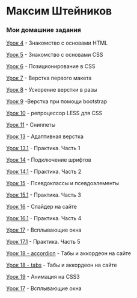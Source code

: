 
# Максим Штейников
### Мои домашние задания

[Урок 4](https://github.com/mshteynikov/mshteynikov.github.io/tree/master/lesson_4 "Знакомство с основами HTML") - Знакомство с основами HTML

[Урок 5](https://github.com/mshteynikov/mshteynikov.github.io/tree/master/lesson_5 "Знакомство с основами CSS") - Знакомство с основами CSS

[Урок 6](https://github.com/mshteynikov/mshteynikov.github.io/tree/master/lesson_6 "Позиционирование в CSS") - Позиционирование в CSS

[Урок 7](https://github.com/mshteynikov/mshteynikov.github.io/tree/master/lesson_7/project "Верстка первого макета") - Верстка первого макета

[Урок 8](https://github.com/mshteynikov/mshteynikov.github.io/tree/master/lesson_8/project/src "Ускорение верстки в разы") - Ускорение верстки в разы

[Урок 9](https://github.com/mshteynikov/mshteynikov.github.io/tree/master/lesson_9/project/src "Верстка при помощи bootstrap") -Верстка при помощи bootstrap

[Урок 10](https://github.com/mshteynikov/mshteynikov.github.io/tree/master/lesson_10 "Препроцессор LESS для CSS") - репроцессор LESS для CSS

[Урок 11](https://github.com/mshteynikov/mshteynikov.github.io/tree/master/lesson_11 "Сниппеты") - Сниппеты

[Урок 13](https://github.com/mshteynikov/mshteynikov.github.io/blob/master/lesson_13/project/src/index.html "Адаптивная верстка") - Адаптивная верстка

[Урок 13.1](https://github.com/mshteynikov/mshteynikov.github.io/tree/master/lesson_13.1/project/src "Практика. Часть 1") - Практика. Часть 1

[Урок 14](https://github.com/mshteynikov/mshteynikov.github.io/blob/master/lesson_14/index.html "Подключение шрифтов") - Подключение шрифтов

[Урок 14.1](https://github.com/mshteynikov/mshteynikov.github.io/tree/master/lesson_14.1/project/src "Практика. Часть 2") - Практика. Часть 2

[Урок 15](https://github.com/mshteynikov/mshteynikov.github.io/tree/master/lesson_15/project "Псевдоклассы и псевдоэлементы") - Псевдоклассы и псевдоэлементы

[Урок 15.1](https://github.com/mshteynikov/mshteynikov.github.io/tree/master/lesson_15.1/project/src "Практика. Часть 3") - Практика. Часть 3

[Урок 16](https://github.com/mshteynikov/mshteynikov.github.io/tree/master/lesson_16/project/src "Слайдер на сайте") - Слайдер на сайте

[Урок 16.1](https://github.com/mshteynikov/mshteynikov.github.io/tree/master/lesson_16.1/project/src "Практика. Часть 4") - Практика. Часть 4

[Урок 17](https://github.com/mshteynikov/mshteynikov.github.io/tree/master/lesson_17/project/src "Всплывающие окна") - Всплывающие окна

[Урок 17.1](https://github.com/mshteynikov/mshteynikov.github.io/tree/master/lesson_17.1/project/src "Практика. Часть 5") - Практика. Часть 5

[Урок 18 - accordion](https://github.com/mshteynikov/mshteynikov.github.io/tree/master/lesson_18/accordion/project/src "Табы и аккордеон на сайте") - Табы и аккордеон на сайте

[Урок 18 - tabs](https://github.com/mshteynikov/mshteynikov.github.io/tree/master/lesson_18/tabs/project/src "Табы и аккордеон на сайте") - Табы и аккордеон на сайте

[Урок 19](https://github.com/mshteynikov/mshteynikov.github.io/tree/master/lesson_19/project/src "Анимация на CSS3") - Анимация на CSS3


[Урок 17](https://github.com/mshteynikov/mshteynikov.github.io/tree/master/lesson_17/project/src "Всплывающие окна") - Всплывающие окна
